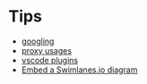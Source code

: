 # Tips

* [googling](/content/tips/googling.md)
* [proxy usages](/content/tips/proxy.md)
* [vscode plugins](/content/tips/vscode-plugin.md)
* [Embed a Swimlanes.io diagram](/content/tips/swimlanes.md)
